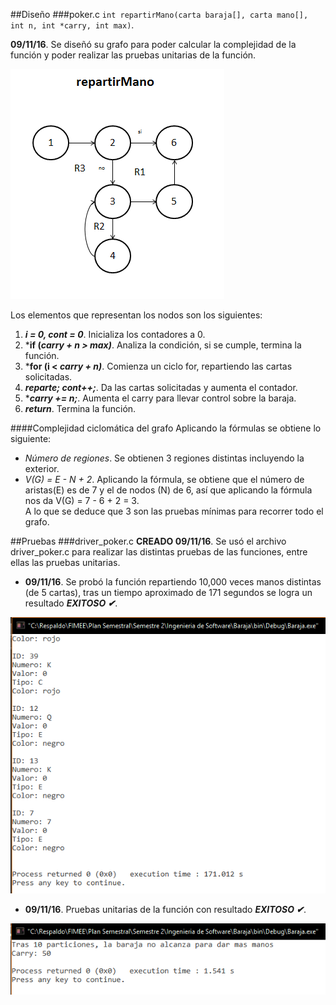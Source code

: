 ##Diseño
###poker.c
`int repartirMano(carta baraja[], carta mano[], int n, int *carry, int max)`. 

**09/11/16**. Se diseñó su grafo para poder calcular la complejidad de la función y poder realizar las pruebas unitarias de la función.  

![GrafoQJ](./images/grafoRepartirMano.png) 

Los elementos que representan los nodos son los siguientes:  
1. ***i = 0, cont = 0***. Inicializa los contadores a 0.  
2. ***if (*carry + n > max)***. Analiza la condición, si se cumple, termina la función.  
3. ***for (i < *carry + n)***. Comienza un ciclo for, repartiendo las cartas solicitadas.  
4. ***reparte; cont++;***. Da las cartas solicitadas y aumenta el contador.  
5. ****carry += n;***. Aumenta el carry para llevar control sobre la baraja.
6. ***return***. Termina la función.  

####Complejidad ciclomática del grafo
Aplicando la fórmulas se obtiene lo siguiente:  
- *Número de regiones*. Se obtienen 3 regiones distintas incluyendo la exterior.  
- *V(G) = E - N + 2*. Aplicando la fórmula, se obtiene que el número de aristas(E) es de 7 y el de nodos (N) de 6, así que aplicando la fórmula nos da V(G) = 7 - 6 + 2 = 3.  
A lo que se deduce que 3 son las pruebas mínimas para recorrer todo el grafo. 

##Pruebas
###driver_poker.c
**CREADO 09/11/16**. Se usó el archivo driver_poker.c para realizar las distintas pruebas de las funciones, entre ellas las pruebas unitarias.  

- **09/11/16**. Se probó la función repartiendo 10,000 veces manos distintas (de 5 cartas), tras un tiempo aproximado de 171 segundos se logra un resultado ***EXITOSO ✔***.

![pruebaIEC](./images/pruebaRepartirMano.png)  

- **09/11/16**. Pruebas unitarias de la función con resultado ***EXITOSO ✔***.  

![driverRM](./images/driverRepartirMano.png)  